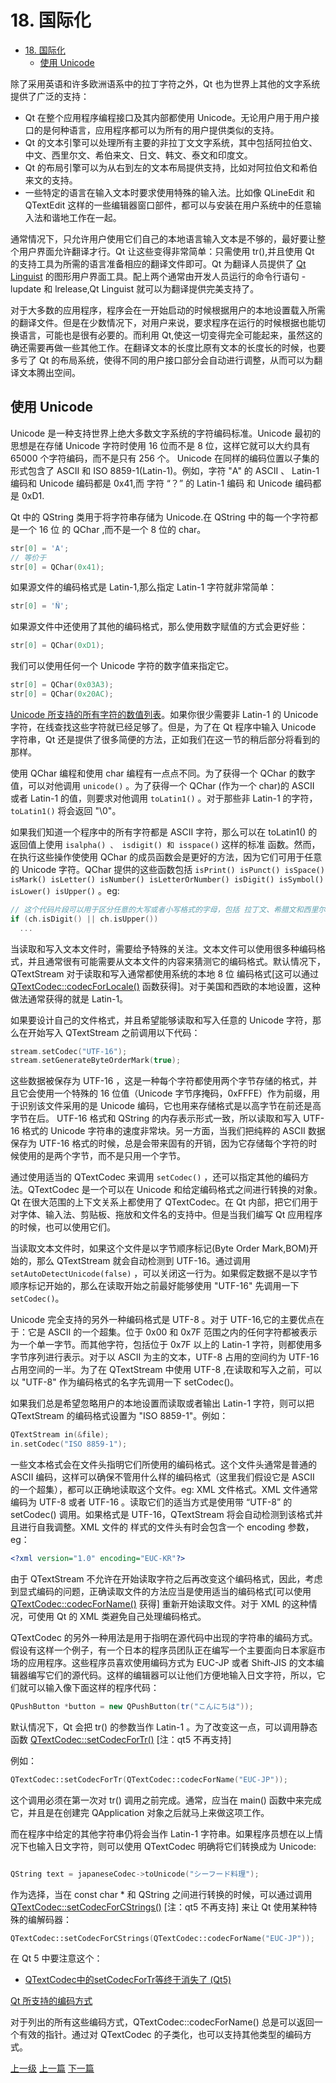 # 18. 国际化


<!-- @import "[TOC]" {cmd="toc" depthFrom=1 depthTo=6 orderedList=false} -->
<!-- code_chunk_output -->

- [18. 国际化](#18-国际化)
  - [使用 Unicode](#使用-unicode)

<!-- /code_chunk_output -->

除了采用英语和许多欧洲语系中的拉丁字符之外，Qt 也为世界上其他的文字系统提供了广泛的支持：
* Qt 在整个应用程序编程接口及其内部都使用 Unicode。无论用户用于用户接口的是何种语言，应用程序都可以为所有的用户提供类似的支持。
* Qt 的文本引擎可以处理所有主要的非拉丁文文字系统，其中包括阿拉伯文、中文、西里尔文、希伯来文、日文、韩文、泰文和印度文。
* Qt 的布局引擎可以为从右到左的文本布局提供支持，比如对阿拉伯文和希伯来文的支持。
* 一些特定的语言在输入文本时要求使用特殊的输入法。比如像 QLineEdit 和 QTextEdit 这样的一些编辑器窗口部件，都可以与安装在用户系统中的任意输入法和谐地工作在一起。

通常情况下，只允许用户使用它们自己的本地语言输入文本是不够的，最好要让整个用户界面允许翻译才行。Qt 让这些变得非常简单：只需使用 tr(),并且使用 Qt 的支持工具为所需的语言准备相应的翻译文件即可。Qt 为翻译人员提供了 [Qt Linguist](https://doc.qt.io/qt-5/qtlinguist-index.html) 的图形用户界面工具。配上两个通常由开发人员运行的命令行语句 - lupdate 和 lrelease,Qt Linguist 就可以为翻译提供完美支持了。

对于大多数的应用程序，程序会在一开始启动的时候根据用户的本地设置载入所需的翻译文件。但是在少数情况下，对用户来说，要求程序在运行的时候根据也能切换语言，可能也是很有必要的。而利用 Qt,使这一切变得完全可能起来，虽然这的确还需要再做一些其他工作。在翻译文本的长度比原有文本的长度长的时候，也要多亏了 Qt 的布局系统，使得不同的用户接口部分会自动进行调整，从而可以为翻译文本腾出空间。


## 使用 Unicode
Unicode 是一种支持世界上绝大多数文字系统的字符编码标准。Unicode 最初的思想是在存储 Unicode 字符时使用 16 位而不是 8 位，这样它就可以大约具有 65000 个字符编码，而不是只有 256 个。 Unicode 在同样的编码位置以子集的形式包含了 ASCII 和 ISO 8859-1(Latin-1)。例如，字符 "A" 的 ASCII 、 Latin-1 编码和 Unicode 编码都是 0x41,而 字符 “？” 的 Latin-1 编码 和 Unicode 编码都是 0xD1.


Qt 中的 QString 类用于将字符串存储为 Unicode.在 QString 中的每一个字符都是一个 16 位 的 QChar ,而不是一个 8 位的 char。
```c++
str[0] = 'A';
// 等价于
str[0] = QChar(0x41);
```

如果源文件的编码格式是 Latin-1,那么指定 Latin-1 字符就非常简单：
```c++
str[0] = 'Ñ';
```
如果源文件中还使用了其他的编码格式，那么使用数字赋值的方式会更好些：
```c++
str[0] = QChar(0xD1);
```
我们可以使用任何一个 Unicode 字符的数字值来指定它。
```c++
str[0] = QChar(0x03A3);
str[0] = QChar(0x20AC);
```

[Unicode 所支持的所有字符的数值列表](https://www.unicode.org/standard/standard.html)。如果你很少需要非 Latin-1 的 Unicode 字符，在线查找这些字符就已经足够了。但是，为了在 Qt 程序中输入 Unicode 字符串，Qt 还是提供了很多简便的方法，正如我们在这一节的稍后部分将看到的那样。

使用 QChar 编程和使用 char 编程有一点点不同。为了获得一个 QChar 的数字值，可以对他调用 `unicode()` 。为了获得一个 QChar (作为一个 char)的 ASCII 或者 Latin-1 的值，则要求对他调用 `toLatin1()` 。对于那些非 Latin-1 的字符，`toLatin1()` 将会返回 "\0"。

如果我们知道一个程序中的所有字符都是 ASCII 字符，那么可以在 toLatin1() 的返回值上使用 `isalpha() 、 isdigit() 和 isspace()` 这样的标准 <cctype> 函数。然而，在执行这些操作使使用 QChar 的成员函数会是更好的方法，因为它们可用于任意的 Unicode 字符。QChar 提供的这些函数包括 `isPrint() isPunct() isSpace() isMark() isLetter() isNumber() isLetterOrNumber() isDigit() isSymbol() isLower() isUpper()` 。eg:
```c++
// 这个代码片段可以用于区分任意的大写或者小写格式的字母，包括 拉丁文、希腊文和西里尔文。
if (ch.isDigit() || ch.isUpper())
  ...
```

当读取和写入文本文件时，需要给予特殊的关注。文本文件可以使用很多种编码格式，并且通常很有可能需要从文本文件的内容来猜测它的编码格式。默认情况下， QTextStream 对于读取和写入通常都使用系统的本地 8 位 编码格式[这可以通过 [QTextCodec::codecForLocale()](https://doc.qt.io/qt-5/qtextcodec.html#codecForLocale) 函数获得]。对于美国和西欧的本地设置，这种做法通常获得的就是 Latin-1。

如果要设计自己的文件格式，并且希望能够读取和写入任意的 Unicode 字符，那么在开始写入 QTextStream 之前调用以下代码：
```c++
stream.setCodec("UTF-16");
stream.setGenerateByteOrderMark(true);
```

这些数据被保存为 UTF-16 ，这是一种每个字符都使用两个字节存储的格式，并且它会使用一个特殊的 16 位值（Unicode 字节序掩码，0xFFFE）作为前缀，用于识别该文件采用的是 Unicode 编码，它也用来存储格式是以高字节在前还是高字节在后。 UTF-16 格式和 QString 的内存表示形式一致，所以读取和写入 UTF-16 格式的 Unicode 字符串的速度非常块。另一方面，当我们把纯粹的 ASCII 数据保存为 UTF-16 格式的时候，总是会带来固有的开销，因为它存储每个字符的时候使用的是两个字节，而不是只用一个字节。

通过使用适当的 QTextCodec 来调用 `setCodec()` ，还可以指定其他的编码方法。QTextCodec 是一个可以在 Unicode 和给定编码格式之间进行转换的对象。Qt 在很大范围的上下文关系上都使用了 QTextCodec。在 Qt 内部，把它们用于对字体、输入法、剪贴板、拖放和文件名的支持中。但是当我们编写 Qt 应用程序的时候，也可以使用它们。

当读取文本文件时，如果这个文件是以字节顺序标记(Byte Order Mark,BOM)开始的，那么 QTextStream 就会自动检测到 UTF-16。通过调用 `setAutoDetectUnicode(false)` ，可以关闭这一行为。如果假定数据不是以字节顺序标记开始的，那么在读取开始之前最好能够使用 "UTF-16" 先调用一下 `setCodec()`。

Unicode 完全支持的另外一种编码格式是 UTF-8 。对于 UTF-16,它的主要优点在于：它是 ASCII 的一个超集。位于  0x00 和 0x7F 范围之内的任何字符都被表示为一个单一字节。而其他字符，包括位于 0x7F 以上的 Latin-1 字符，则都使用多字节序列进行表示。对于以 ASCII 为主的文本，UTF-8 占用的空间约为 UTF-16 占用空间的一半。为了在 QTextStream 中使用 UTF-8 ,在读取和写入之前，可以以 "UTF-8" 作为编码格式的名字先调用一下 setCodec()。

如果我们总是希望忽略用户的本地设置而读取或者输出 Latin-1 字符，则可以把 QTextStream 的编码格式设置为 "ISO 8859-1"。例如：
```c++
QTextStream in(&file);
in.setCodec("ISO 8859-1");
```

一些文本格式会在文件头指明它们所使用的编码格式。这个文件头通常是普通的 ASCII 编码，这样可以确保不管用什么样的编码格式（这里我们假设它是 ASCII 的一个超集），都可以正确地读取这个文件。eg: XML 文件格式。XML 文件通常编码为 UTF-8 或者 UTF-16 。读取它们的适当方式是使用带 “UTF-8” 的 setCodec() 调用。如果格式是 UTF-16，QTextStream 将会自动检测到该格式并且进行自我调整。XML 文件的 <?xml?> 样式的文件头有时会包含一个 encoding 参数，eg：
```xml
<?xml version="1.0" encoding="EUC-KR"?>
```

由于 QTextStream 不允许在开始读取字符之后再改变这个编码格式，因此，考虑到显式编码的问题，正确读取文件的方法应当是使用适当的编码格式[可以使用 [QTextCodec::codecForName()](https://doc.qt.io/qt-5/qtextcodec.html#codecForName) 获得] 重新开始读取文件。对于 XML 的这种情况，可使用 Qt 的 XML 类避免自己处理编码格式。


QTextCodec 的另外一种用法是用于指明在源代码中出现的字符串的编码方式。假设有这样一个例子，有一个日本的程序员团队正在编写一个主要面向日本家庭市场的应用程序。这些程序员喜欢使用编码方式为 EUC-JP 或者 Shift-JIS 的文本编辑器编写它们的源代码。这样的编辑器可以让他们方便地输入日文字符，所以，它们就可以输入像下面这样的程序代码：
```c++
QPushButton *button = new QPushButton(tr("こんにちは"));
```
默认情况下，Qt 会把 tr() 的参数当作 Latin-1 。为了改变这一点，可以调用静态函数 [QTextCodec::setCodecForTr()](https://doc.qt.io/archives/qt-4.8/qtextcodec.html#setCodecForTr) [注：qt5 不再支持]

例如：
```c++
QTextCodec::setCodecForTr(QTextCodec::codecForName("EUC-JP"));
```

这个调用必须在第一次对 tr() 调用之前完成。通常，应当在  main() 函数中来完成它，并且是在创建完 QApplication 对象之后就马上来做这项工作。

而在程序中给定的其他字符串仍将会当作 Latin-1 字符串。如果程序员想在以上情况下也输入日文字符，则可以使用 QTextCodec 明确将它们转换成为 Unicode:
```c++

QString text = japaneseCodec->toUnicode("シーフード料理");
```
作为选择，当在 const char * 和 QString 之间进行转换的时候，可以通过调用 [QTextCodec::setCodecForCStrings()](https://doc.qt.io/archives/qt-4.8/qtextcodec.html#setCodecForCStrings) [注：qt5 不再支持] 来让 Qt 使用某种特殊的编解码器：
```c++
QTextCodec::setCodecForCStrings(QTextCodec::codecForName("EUC-JP"));
```

在 Qt 5 中要注意这个：
* [QTextCodec中的setCodecForTr等终于消失了 (Qt5)](https://blog.csdn.net/dbzhang800/article/details/7325698)

[Qt 所支持的编码方式](https://doc.qt.io/qt-5/qtextcodec.html#details)

对于列出的所有这些编码方式，QTextCodec::codecForName() 总是可以返回一个有效的指针。通过对 QTextCodec 的子类化，也可以支持其他类型的编码方式。


[上一级](README.md)
[上一篇](17_onlineHelp.md)
[下一篇](21_createPlugin.md)
